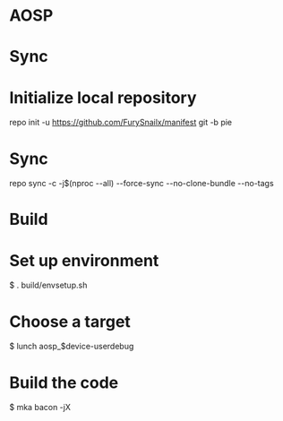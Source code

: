 # AOSP
# Sync

# Initialize local repository
repo init -u https://github.com/FurySnailx/manifest git -b pie

# Sync
repo sync -c -j$(nproc --all) --force-sync --no-clone-bundle --no-tags
# Build
# Set up environment
$ . build/envsetup.sh

# Choose a target
$ lunch aosp_$device-userdebug

# Build the code
$ mka bacon -jX
